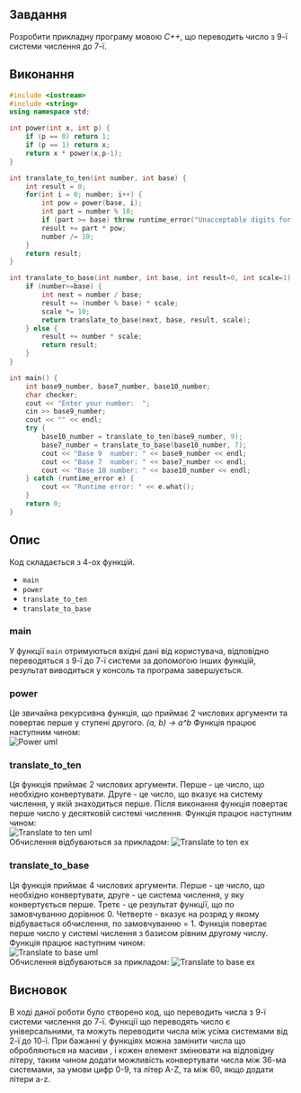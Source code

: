 ## Завдання
Розробити прикладну програму мовою *C++*, що переводить число з 9-ї системи числення до 7-ї.
## Виконання
```c++
#include <iostream>
#include <string>
using namespace std;

int power(int x, int p) {
    if (p == 0) return 1;
    if (p == 1) return x;
    return x * power(x,p-1);
}

int translate_to_ten(int number, int base) {
    int result = 0;
    for(int i = 0; number; i++) {
        int pow = power(base, i);
        int part = number % 10;
        if (part >= base) throw runtime_error("Unacceptable digits for this base");
        result += part * pow;
        number /= 10;
    }
    return result;
}

int translate_to_base(int number, int base, int result=0, int scale=1) {
    if (number>=base) {
        int next = number / base;
        result += (number % base) * scale;
        scale *= 10;
        return translate_to_base(next, base, result, scale);
    } else {
        result += number * scale;
        return result;
    }
}

int main() {
    int base9_number, base7_number, base10_number;
    char checker;
    cout << "Enter your number:  ";
    cin >> base9_number;
    cout << "" << endl;
    try {
        base10_number = translate_to_ten(base9_number, 9);
        base7_number = translate_to_base(base10_number, 7);
        cout << "Base 9  number: " << base9_number << endl;
        cout << "Base 7  number: " << base7_number << endl;
        cout << "Base 10 number: " << base10_number << endl;
    } catch (runtime_error e) {
        cout << "Runtime error: " << e.what();
    }
    return 0;
}
```
## Опис
Код складається з 4-ох функцій.
* `main`
* `power`
* `translate_to_ten`
* `translate_to_base`
### main
У функції `main` отримуються вхідні дані від користувача, відповідно переводяться з 9-ї до 7-ї системи за допомогою інших функцій, результат виводиться у консоль та програма завершується.
### power
Це звичайна рекурсивна функція, що приймає 2 числових аргументи та повертає перше у ступені другого. *(a, b) -> a^b*
Функція працює наступним чином:  
![Power uml](C++_Implementation/power.png)
### translate_to_ten
Ця функція приймає 2 числових аргументи. Перше - це число, що необхідно конвертувати. Друге - це число, що вказує на систему числення, у якій знаходиться перше. Після виконання функція повертає перше число у десятковій системі числення.
Функція працює наступним чином:  
![Translate to ten uml](C++_Implementation/to_ten.png)  
Обчислення відбуваються за прикладом:
![Translate to ten ex](C++_Implementation/to_ten_ex.png)
### translate_to_base
Ця функція приймає 4 числових аргументи. Перше - це число, що необхідно конвертувати, друге - це система числення, у яку конвертується перше. Третє - це результат функції, що по замовчуванню дорівнює 0. Четверте - вказує на розряд у якому відбувається обчислення, по замовчуванню = 1. Функція повертає перше число у системі числення з базисом рівним другому числу.
Функція працює наступним чином:  
![Translate to base uml](C++_Implementation/base.png)  
Обчислення відбуваються за прикладом:
![Translate to base ex](C++_Implementation/base_ex.png)
## Висновок
В ході даної роботи було створено код, що переводить числа з 9-ї системи числення до 7-ї. Функції що переводять число є універсальними, та можуть переводити числа між усіма системами від 2-ї до 10-ї. При бажанні у функціях можна замінити числа що обробляються на масиви , і кожен елемент змінювати на відповідну літеру, таким чином додати можливість конвертувати числа між 36-ма системами, за умови цифр 0-9, та літер A-Z, та між 60, якщо додати літери a-z. 



